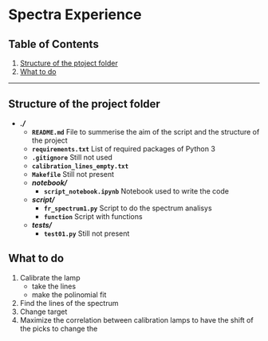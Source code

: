 # Spectra Experience

## Table of Contents

1. [Structure of the ptoject folder](#structure-of-the-project-folder)
2. [What to do](#what-to-do)

---

## Structure of the project folder

- **_./_**
  - **`README.md`**
    File to summerise the aim of the script and the structure of the project
  - **`requirements.txt`**
    List of required packages of Python 3
  - **`.gitignore`**
    Still not used
  - **`calibration_lines_empty.txt`**
  - **`Makefile`**
    Still not present
  - **_notebook/_**
    - **`script_notebook.ipynb`**
      Notebook used to write the code
  - **_script/_**
    - **`fr_spectrum1.py`**
      Script to do the spectrum analisys
    - **`function`**
      Script with functions 
  - **_tests/_**
    - **`test01.py`**
      Still not present



## What to do

1. Calibrate the lamp
   - take the lines
   - make the polinomial fit
2. Find the lines of the spectrum
3. Change target
4. Maximize the correlation between calibration lamps to have the shift of the picks to change the
